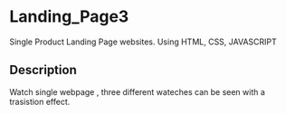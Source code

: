# Landing_Page3
Single Product Landing Page websites. Using HTML, CSS, JAVASCRIPT

## Description
Watch single webpage , three different wateches can be seen with a trasistion effect.
